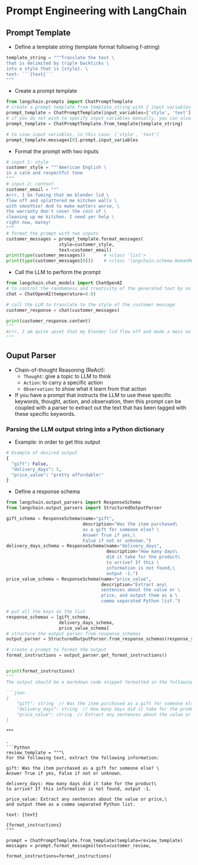 # Prompt Engineering with LangChain
## Prompt Template
- Define a template string (template format following f-string)
```Python
template_string = """Translate the text \
that is delimited by triple backticks \
into a style that is {style}. \
text: ```{text}```
"""
```
- Create a prompt template
```Python
from langchain.prompts import ChatPromptTemplate
# create a prompt template from template_string with 2 input variables
prompt_template = ChatPromptTemplate(input_variables=['style', 'text'], template=template_string)
# if you do not wish to specify input_variables manually, you can also create a ChatPromptTemplate using from_template class method
prompt_template = ChatPromptTemplate.from_template(template_string)

# to view input variables, in this case: ['style', 'text']
prompt_template.messages[0].prompt.input_variables
```
- Format the prompt with two inputs 
```Python
# input 1: style
customer_style = """American English \
in a calm and respectful tone
"""
# input 2: context
customer_email = """
Arrr, I be fuming that me blender lid \
flew off and splattered me kitchen walls \
with smoothie! And to make matters worse, \
the warranty don't cover the cost of \
cleaning up me kitchen. I need yer help \
right now, matey!
"""
# format the prompt with two inputs 
customer_messages = prompt_template.format_messages(
                    style=customer_style,
                    text=customer_email)
print(type(customer_messages))       # <class 'list'>
print(type(customer_messages[0]))    # <class 'langchain.schema.HumanMessage'>
```
- Call the LLM to perform the prompt
```Python
from langchain.chat_models import ChatOpenAI
# to control the randomness and creativity of the generated text by an LLM, use temperature = 0.0
chat = ChatOpenAI(temperature=0.0)

# call the LLM to translate to the style of the customer message
customer_response = chat(customer_messages)

print(customer_response.content)
"""
Arrr, I am quite upset that my blender lid flew off and made a mess on my kitchen walls with smoothie! And to add to my frustration, the warranty does not cover the cost of cleaning up my kitchen. I kindly request your assistance at this moment, matey!
"""
```

## Ouput Parser
- Chain-of-thought Reasoning (ReAct):
  - `Thought`: give a topic to LLM to think
  - `Action`: to carry a specific action
  - `Observation`: to show what it learn from that action
- If you have a prompt that instructs the LLM to use these specific keywords, thought, action, and observation, then this prompt can be coupled with a parser to extract out the text that has been tagged with these specific keywords.
### Parsing the LLM output string into a Python dictionary
- Example: in order to get this output
```Python
# Example of desired output
{
  "gift": False,
  "delivery_days": 5,
  "price_value": "pretty affordable!"
}
```
- Define a response schema
```Python
from langchain.output_parsers import ResponseSchema
from langchain.output_parsers import StructuredOutputParser

gift_schema = ResponseSchema(name="gift",
                             description="Was the item purchased\
                             as a gift for someone else? \
                             Answer True if yes,\
                             False if not or unknown.")
delivery_days_schema = ResponseSchema(name="delivery_days",
                                      description="How many days\
                                      did it take for the product\
                                      to arrive? If this \
                                      information is not found,\
                                      output -1.")
price_value_schema = ResponseSchema(name="price_value",
                                    description="Extract any\
                                    sentences about the value or \
                                    price, and output them as a \
                                    comma separated Python list.")

# put all the keys as the list
response_schemas = [gift_schema, 
                    delivery_days_schema,
                    price_value_schema]
# structure the output parser from response_schemas
output_parser = StructuredOutputParser.from_response_schemas(response_schemas)

# create a prompt to format the output
format_instructions = output_parser.get_format_instructions()


print(format_instructions)
"""
The output should be a markdown code snippet formatted in the following schema, including the leading and trailing "\`\`\`json" and "\`\`\`":

```json
{
	"gift": string  // Was the item purchased as a gift for someone else? Answer True if yes, False if not or unknown.
	"delivery_days": string  // How many days did it take for the product to arrive? If this information is not found, output -1.
	"price_value": string  // Extract any sentences about the value or price, and output them as a comma separated Python list.
}
```
"""
```
- 
```Python
review_template = """\
For the following text, extract the following information:

gift: Was the item purchased as a gift for someone else? \
Answer True if yes, False if not or unknown.

delivery_days: How many days did it take for the product\
to arrive? If this information is not found, output -1.

price_value: Extract any sentences about the value or price,\
and output them as a comma separated Python list.

text: {text}

{format_instructions}
"""

prompt = ChatPromptTemplate.from_template(template=review_template)
messages = prompt.format_messages(text=customer_review, 
                                format_instructions=format_instructions)

```
